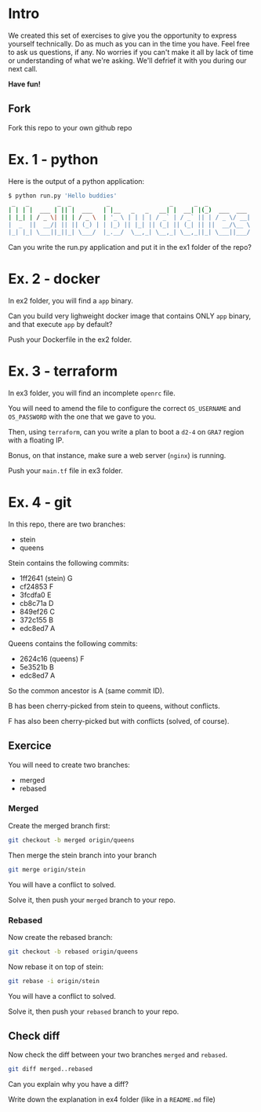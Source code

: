 # Intro

We created this set of exercises to give you the opportunity to express yourself technically. Do as much as you can in
the time you have. Feel free to ask us questions, if any. No worries if you can't make it all by lack of time or
understanding of what we're asking. We'll defrief it with you during our next call.

**Have fun!**

## Fork

Fork this repo to your own github repo

# Ex. 1 - python

Here is the output of a python application:

```bash
$ python run.py 'Hello buddies'
 _   _        _  _          _                 _      _  _
| | | |  ___ | || |  ___   | |__   _   _   __| |  __| |(_)  ___  ___
| |_| | / _ \| || | / _ \  | '_ \ | | | | / _` | / _` || | / _ \/ __|
|  _  ||  __/| || || (_) | | |_) || |_| || (_| || (_| || ||  __/\__ \
|_| |_| \___||_||_| \___/  |_.__/  \__,_| \__,_| \__,_||_| \___||___/

```

Can you write the run.py application and put it in the ex1 folder of the repo?

# Ex. 2 - docker

In ex2 folder, you will find a `app` binary.

Can you build very lighweight docker image that contains ONLY `app` binary, and that execute `app` by default?

Push your Dockerfile in the ex2 folder.

# Ex. 3 - terraform

In ex3 folder, you will find an incomplete `openrc` file.

You will need to amend the file to configure the correct `OS_USERNAME` and `OS_PASSWORD` with the one that we gave to you.

Then, using `terraform`, can you write a plan to boot a `d2-4` on `GRA7` region with a floating IP.

Bonus, on that instance, make sure a web server (`nginx`) is running.

Push your `main.tf` file in ex3 folder.

# Ex. 4 - git

In this repo, there are two branches:

- stein
- queens

Stein contains the following commits:

- 1ff2641 (stein) G
- cf24853 F
- 3fcdfa0 E
- cb8c71a D
- 849ef26 C
- 372c155 B
- edc8ed7 A

Queens contains the following commits:

- 2624c16 (queens) F
- 5e3521b B
- edc8ed7 A

So the common ancestor is A (same commit ID).

B has been cherry-picked from stein to queens, without conflicts.

F has also been cherry-picked but with conflicts (solved, of course).

## Exercice

You will need to create two branches:

- merged
- rebased

### Merged

Create the merged branch first:

```bash
git checkout -b merged origin/queens
```

Then merge the stein branch into your branch

```bash
git merge origin/stein
```

You will have a conflict to solved.

Solve it, then push your `merged` branch to your repo.

### Rebased

Now create the rebased branch:

```bash
git checkout -b rebased origin/queens
```

Now rebase it on top of stein:

```bash
git rebase -i origin/stein
```

You will have a conflict to solved.

Solve it, then push your `rebased` branch to your repo.

## Check diff

Now check the diff between your two branches `merged` and `rebased`.

```bash
git diff merged..rebased
```

Can you explain why you have a diff?

Write down the explanation in ex4 folder (like in a `README.md` file)
